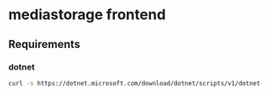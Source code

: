 # mediastorage frontend

## Requirements

### dotnet

```bash
curl -s https://dotnet.microsoft.com/download/dotnet/scripts/v1/dotnet-install.sh | bash
```
